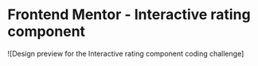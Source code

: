 # Frontend Mentor - Interactive rating component

![Design preview for the Interactive rating component coding challenge]
